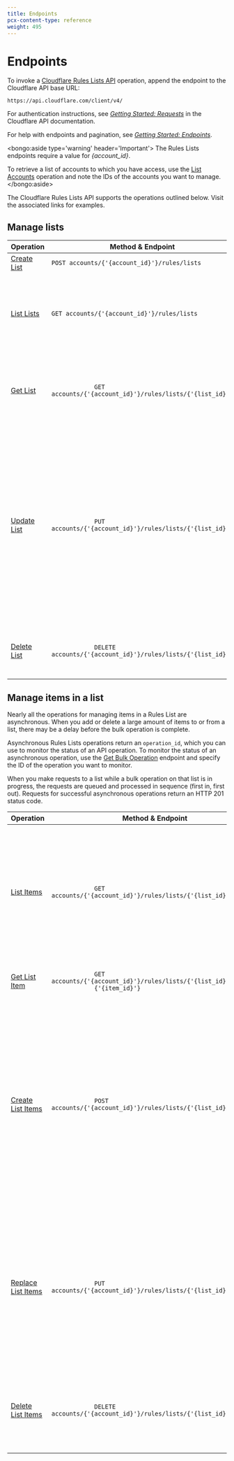 ```yaml
---
title: Endpoints
pcx-content-type: reference
weight: 495
---
```


# Endpoints

To invoke a [Cloudflare Rules Lists API](https://api.cloudflare.com/#rules-lists-properties) operation, append the endpoint to the Cloudflare API base URL:

`https://api.cloudflare.com/client/v4/`

For authentication instructions, see [_Getting Started: Requests_](https://api.cloudflare.com/#getting-started-requests) in the Cloudflare API documentation.

For help with endpoints and pagination, see [_Getting Started: Endpoints_](https://api.cloudflare.com/#getting-started-endpoints).

<bongo:aside type='warning' header='Important'>
The Rules Lists endpoints require a value for _{account_id}_.

To retrieve a list of accounts to which you have access, use the [List Accounts](https://api.cloudflare.com/#accounts-list-accounts) operation and note the IDs of the accounts you want to manage.
</bongo:aside>

The Cloudflare Rules Lists API supports the operations outlined below. Visit the associated links for examples.

## Manage lists

<TableWrap>
  <table style="table-layout:fixed; width:100%;">
    <thead>
      <tr>
        <th style="width:25%">Operation</th>
        <th style="width:50%">Method & Endpoint</th>
        <th style="width:25%">Notes</th>
      </tr>
    </thead>
    <tbody>
      <tr>
        <td>
          <a href="https://api.cloudflare.com/#rules-lists-create-list">Create List</a>
        </td>
        <td>
          <code class="InlineCode">POST accounts/{'{account_id}'}/rules/lists</code>
        </td>
        <td style="width:25%; word-wrap:break-word; white-space:normal">Creates an empty list.</td>
      </tr>
      <tr>
        <td>
          <a href="https://api.cloudflare.com/#rules-lists-list-lists">List Lists</a>
        </td>
        <td>
          <code class="InlineCode">GET accounts/{'{account_id}'}/rules/lists</code>
        </td>
        <td style="width:25%; word-wrap:break-word; white-space:normal">
          Fetch all lists for the account. (This request does not fetch the items in the lists.)
        </td>
      </tr>
      <tr>
        <td>
          <a href="https://api.cloudflare.com/#rules-lists-get-list">Get List</a>
        </td>
        <td>
          <code class="InlineCode">
            GET accounts/{'{account_id}'}/rules/lists/{'{list_id}'}
          </code>
        </td>
        <td style="width:25%; word-wrap:break-word; white-space:normal">
          Fetches a list by its <code class="InlineCode">id</code>. (This request does not display
          the items in the list.)
        </td>
      </tr>
      <tr>
        <td>
          <a href="https://api.cloudflare.com/#rules-lists-update-list">Update List</a>
        </td>
        <td>
          <code class="InlineCode">
            PUT accounts/{'{account_id}'}/rules/lists/{'{list_id}'}
          </code>
        </td>
        <td style="width:25%; word-wrap:break-word; white-space:normal">
          <p>
            Updates the <code class="InlineCode">description</code> of a list. You cannot edit the{' '}
            <code class="InlineCode">name</code> or <code class="InlineCode">kind</code>, and you
            cannot update items in a list.
          </p>
          <p>
            To update an item in a list, use the{' '}
            <a href="https://api.cloudflare.com/#rules-lists-replace-list-items">
              Replace List Items
            </a>{' '}
            operation.
          </p>
        </td>
      </tr>
      <tr>
        <td>
          <a href="https://api.cloudflare.com/#rules-lists-delete-list">Delete List</a>
        </td>
        <td>
          <code class="InlineCode">
            DELETE accounts/{'{account_id}'}/rules/lists/{'{list_id}'}
          </code>
        </td>
        <td style="width:25%; word-wrap:break-word; white-space:normal">
          Deletes the list, but only when no filters reference it.{' '}
        </td>
      </tr>
    </tbody>
  </table>
</TableWrap>

## Manage items in a list

Nearly all the operations for managing items in a Rules List are asynchronous. When you add or delete a large amount of items to or from a list, there may be a delay before the bulk operation is complete.

Asynchronous Rules Lists operations return an `operation_id`, which you can use to monitor the status of an API operation. To monitor the status of an asynchronous operation, use the [Get Bulk Operation](https://api.cloudflare.com/#rules-lists-get-bulk-operation) endpoint and specify the ID of the operation you want to monitor.

When you make requests to a list while a bulk operation on that list is in progress, the requests are queued and processed in sequence (first in, first out). Requests for successful asynchronous operations return an HTTP 201 status code.

<TableWrap>
  <table style="table-layout:fixed; width:100%;">
    <thead>
      <tr>
        <th>Operation</th>
        <th>Method & Endpoint</th>
        <th>Notes</th>
      </tr>
    </thead>
    <tbody>
      <tr>
        <td>
          <a href="https://api.cloudflare.com/#rules-lists-list-list-items">List Items</a>
        </td>
        <td>
          <code class="InlineCode">
            GET accounts/{'{account_id}'}/rules/lists/{'{list_id}'}/items
          </code>
        </td>
        <td>
          <p>Fetches all items in a list.</p>
          <p>Items are sorted in ascending order by IP address.</p>
          <p>CIDRs are sorted by IP address, then by the subnet mask.</p>
        </td>
      </tr>
      <tr>
        <td>
          <a href="https://api.cloudflare.com/#rules-lists-get-list-item">Get List Item</a>
        </td>
        <td>
          <code class="InlineCode">
            GET accounts/{'{account_id}'}/rules/lists/{'{list_id}'}/items/
            {'{item_id}'}
          </code>
        </td>
        <td>
          <p>Fetches an item from a list by ID.</p>
        </td>
      </tr>
      <tr>
        <td>
          <a href="https://api.cloudflare.com/#rules-lists-create-list-items">Create List Items</a>
        </td>
        <td>
          <code class="InlineCode">
            POST accounts/{'{account_id}'}/rules/lists/{'{list_id}'}/items
          </code>
        </td>
        <td>
          <p>Appends a new item or items to a list.</p>
          <p>Replaces entries that already exist in the list, does not delete any items.</p>
          <p>
            Overwrites the <code class="InlineCode">comment</code> of the original item.
          </p>
          <p>
            The response includes an <code class="InlineCode">operation_id</code>.
          </p>
        </td>
      </tr>
      <tr>
        <td>
          <a href="https://api.cloudflare.com/#rules-lists-replace-list-items">
            Replace List Items
          </a>
        </td>
        <td>
          <code class="InlineCode">
            PUT accounts/{'{account_id}'}/rules/lists/{'{list_id}'}/items
          </code>
        </td>
        <td>
          <p>
            Deletes all current items in the list and replaces them with{' '}
            <code class="InlineCode">items</code>.
          </p>
          <p>
            When <code class="InlineCode">items</code> is empty, deletes <strong>all</strong> items
            in the list.
          </p>
          <p>
            The response includes an <code class="InlineCode">operation_id</code>.
          </p>
        </td>
      </tr>
      <tr>
        <td>
          <a href="https://api.cloudflare.com/#rules-lists-delete-list-items">Delete List Items</a>
        </td>
        <td>
          <code class="InlineCode">
            DELETE accounts/{'{account_id}'}/rules/lists/{'{list_id}'}/items
          </code>
        </td>
        <td>
          <p>Deletes specified list items.</p>
          <p>
            The response includes an <code class="InlineCode">operation_id</code>.
          </p>
        </td>
      </tr>
    </tbody>
  </table>
</TableWrap>
